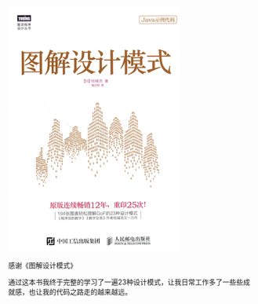 ![图解设计模式](image/index/1696228571391.png)

感谢《图解设计模式》

通过这本书我终于完整的学习了一遍23种设计模式，让我日常工作多了一些些成就感，也让我的代码之路走的越来越远。
